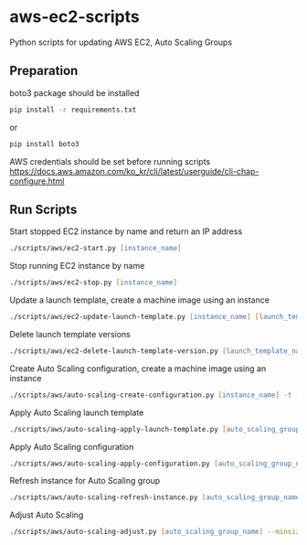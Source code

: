 # aws-ec2-scripts

Python scripts for updating AWS EC2, Auto Scaling Groups

## Preparation

boto3 package should be installed

```zsh
pip install -r requirements.txt
```

or

```zsh
pip install boto3
```

AWS credentials should be set before running scripts
https://docs.aws.amazon.com/ko_kr/cli/latest/userguide/cli-chap-configure.html

## Run Scripts

Start stopped EC2 instance by name and return an IP address
```zsh
./scripts/aws/ec2-start.py [instance_name]
```

Stop running EC2 instance by name
```zsh
./scripts/aws/ec2-stop.py [instance_name]
```

Update a launch template, create a machine image using an instance
```zsh
./scripts/aws/ec2-update-launch-template.py [instance_name] [launch_template_name]
```

Delete launch template versions
```zsh
./scripts/aws/ec2-delete-launch-template-version.py [launch_template_name] -k [version_count_numbers_to_keep] -d [version_count_numbers_to_delete]
```

Create Auto Scaling configuration, create a machine image using an instance
```zsh
./scripts/aws/auto-scaling-create-configuration.py [instance_name] -t [instance_type] -s [securitygroups] -k [key_name] -i [iam_role]
```

Apply Auto Scaling launch template
```zsh
./scripts/aws/auto-scaling-apply-launch-template.py [auto_scaling_group_name] -v [version_to_apply]
```

Apply Auto Scaling configuration
```zsh
./scripts/aws/auto-scaling-apply-configuration.py [auto_scaling_group_name] [new_configuration_name]
```

Refresh instance for Auto Scaling group
```zsh
./scripts/aws/auto-scaling-refresh-instance.py [auto_scaling_group_name]
```

Adjust Auto Scaling
```zsh
./scripts/aws/auto-scaling-adjust.py [auto_scaling_group_name] --minsize [minimum_size_of_auto_scaling_group] --maxsize [maximum_size_of_auto_scaling_group] --capacity [current_capacity_size_of_auto_scaling_group]
```

